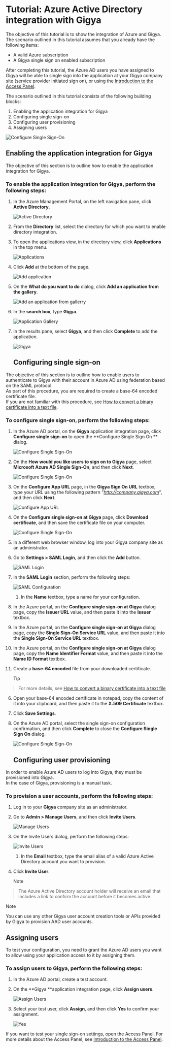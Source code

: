 <properties 
    pageTitle="Tutorial: Azure Active Directory integration with Gigya | Microsoft Azure" 
    description="Learn how to use Gigya with Azure Active Directory to enable single sign-on, automated provisioning, and more!" 
    services="active-directory" 
    authors="jeevansd"  
    documentationCenter="na" 
    manager="stevenpo"/>

<tags 
    ms.service="active-directory" 
    ms.devlang="na" 
    ms.topic="article" 
    ms.tgt_pltfrm="na" 
    ms.workload="identity" 
    ms.date="01/05/2016" 
    ms.author="jeedes" />

# Tutorial: Azure Active Directory integration with Gigya
The objective of this tutorial is to show the integration of Azure and Gigya.  
The scenario outlined in this tutorial assumes that you already have the following items:

* A valid Azure subscription
* A Gigya single sign on enabled subscription

After completing this tutorial, the Azure AD users you have assigned to Gigya will be able to single sign into the application at your Gigya company site (service provider initiated sign on), or using the [Introduction to the Access Panel](active-directory-saas-access-panel-introduction.md).

The scenario outlined in this tutorial consists of the following building blocks:

1. Enabling the application integration for Gigya
2. Configuring single sign-on
3. Configuring user provisioning
4. Assigning users

![Configure Single Sign-On](./media/active-directory-saas-gigya-tutorial/IC789512.png "Configure Single Sign-On")

## Enabling the application integration for Gigya
The objective of this section is to outline how to enable the application integration for Gigya.

### To enable the application integration for Gigya, perform the following steps:
1. In the Azure Management Portal, on the left navigation pane, click **Active Directory**.

   ![Active Directory](./media/active-directory-saas-gigya-tutorial/IC700993.png "Active Directory")

2. From the **Directory** list, select the directory for which you want to enable directory integration.

3. To open the applications view, in the directory view, click **Applications** in the top menu.

   ![Applications](./media/active-directory-saas-gigya-tutorial/IC700994.png "Applications")

4. Click **Add** at the bottom of the page.

   ![Add application](./media/active-directory-saas-gigya-tutorial/IC749321.png "Add application")

5. On the **What do you want to do** dialog, click **Add an application from the gallery**.

   ![Add an application from gallerry](./media/active-directory-saas-gigya-tutorial/IC749322.png "Add an application from gallerry")

6. In the **search box**, type **Gigya**.

   ![Application Gallery](./media/active-directory-saas-gigya-tutorial/IC789513.png "Application Gallery")

7. In the results pane, select **Gigya**, and then click **Complete** to add the application.

   ![Gigya](./media/active-directory-saas-gigya-tutorial/IC789527.png "Gigya")

   ## Configuring single sign-on

The objective of this section is to outline how to enable users to authenticate to Gigya with their account in Azure AD using federation based on the SAML protocol.  
As part of this procedure, you are required to create a base-64 encoded certificate file.  
If you are not familiar with this procedure, see [How to convert a binary certificate into a text file](http://youtu.be/PlgrzUZ-Y1o).

### To configure single sign-on, perform the following steps:
1. In the Azure AD portal, on the **Gigya** application integration page, click **Configure single sign-on** to open the **Configure Single Sign On ** dialog.

   ![Configure Single Sign-On](./media/active-directory-saas-gigya-tutorial/IC789528.png "Configure Single Sign-On")

2. On the **How would you like users to sign on to Gigya** page, select **Microsoft Azure AD Single Sign-On**, and then click **Next**.

   ![Configure Single Sign-On](./media/active-directory-saas-gigya-tutorial/IC789529.png "Configure Single Sign-On")

3. On the **Configure App URL** page, in the **Gigya Sign On URL** textbox, type your URL using the following pattern "*http://company.gigya.com*", and then click **Next**.

   ![Configure App URL](./media/active-directory-saas-gigya-tutorial/IC789530.png "Configure App URL")

4. On the **Configure single sign-on at Gigya** page, click **Download certificate**, and then save the certificate file on your computer.

   ![Configure Single Sign-On](./media/active-directory-saas-gigya-tutorial/IC789531.png "Configure Single Sign-On")

5. In a different web browser window, log into your Gigya company site as an administrator.

6. Go to **Settings \> SAML Login**, and then click the **Add** button.

   ![SAML Login](./media/active-directory-saas-gigya-tutorial/IC789532.png "SAML Login")

7. In the **SAML Login** section, perform the following steps:

   ![SAML Configuration](./media/active-directory-saas-gigya-tutorial/IC789533.png "SAML Configuration")

   1. In the **Name** textbox, type a name for your configuration.
2. In the Azure portal, on the **Configure single sign-on at Gigya** dialog page, copy the **Issuer URL** value, and then paste it into the **Issuer** textbox.
3. In the Azure portal, on the **Configure single sign-on at Gigya** dialog page, copy the **Single Sign-On Service URL** value, and then paste it into the **Single Sign-On Service URL** textbox.
4. In the Azure portal, on the **Configure single sign-on at Gigya** dialog page, copy the **Name Identifier Format** value, and then paste it into the **Name ID Format** textbox.
5. Create a **base-64 encoded** file from your downloaded certificate.

   > [!TIP]
> For more details, see [How to convert a binary certificate into a text file](http://youtu.be/PlgrzUZ-Y1o)
> 
6. Open your base-64 encoded certificate in notepad, copy the content of it into your clipboard, and then paste it to the **X.509 Certificate** textbox.

7. Click **Save Settings**.

8. On the Azure AD portal, select the single sign-on configuration confirmation, and then click **Complete** to close the **Configure Single Sign On** dialog.

   ![Configure Single Sign-On](./media/active-directory-saas-gigya-tutorial/IC789534.png "Configure Single Sign-On")

   ## Configuring user provisioning

In order to enable Azure AD users to log into Gigya, they must be provisioned into Gigya.  
In the case of Gigya, provisioning is a manual task.

### To provision a user accounts, perform the following steps:
1. Log in to your **Gigya** company site as an administrator.

2. Go to **Admin \> Manage Users**, and then click **Invite Users**.

   ![Manage Users](./media/active-directory-saas-gigya-tutorial/IC789535.png "Manage Users")

3. On the Invite Users dialog, perform the following steps:

   ![Invite Users](./media/active-directory-saas-gigya-tutorial/IC789536.png "Invite Users")

   1. In the **Email** textbox, type the email alias of a valid Azure Active Directory account you want to provision.
2. Click **Invite User**.

   > [!NOTE]
> The Azure Active Directory account holder will receive an email that includes a link to confirm the account before it becomes active.
> 
> 


> [!NOTE]
> You can use any other Gigya user account creation tools or APIs provided by Gigya to provision AAD user accounts.
> 
> 
## Assigning users
To test your configuration, you need to grant the Azure AD users you want to allow using your application access to it by assigning them.

### To assign users to Gigya, perform the following steps:
1. In the Azure AD portal, create a test account.

2. On the **Gigya **application integration page, click **Assign users**.

   ![Assign Users](./media/active-directory-saas-gigya-tutorial/IC789537.png "Assign Users")

3. Select your test user, click **Assign**, and then click **Yes** to confirm your assignment.

   ![Yes](./media/active-directory-saas-gigya-tutorial/IC767830.png "Yes")


If you want to test your single sign-on settings, open the Access Panel. For more details about the Access Panel, see [Introduction to the Access Panel](active-directory-saas-access-panel-introduction.md).

